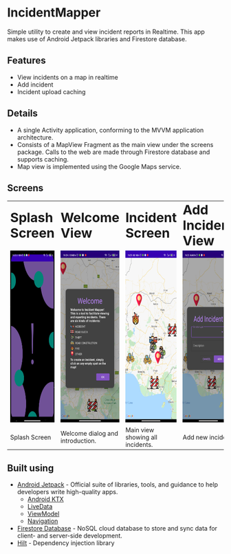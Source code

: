 # IncidentMapper
Simple utility to create and view incident reports in Realtime. This app makes use of Android Jetpack libraries and Firestore database.

## Features
* View incidents on a map in realtime
* Add incident
* Incident upload caching

## Details
* A single Activity application, conforming to the MVVM application architecture.
* Consists of a MapView Fragment as the main view under the screens package. Calls to the web are made through Firestore database and supports caching. 
* Map view is implemented using the Google Maps service.

## Screens
<table border="0">
 <tr>
    <td><b style="font-size:30px">Splash Screen</b></td>
   <td><b style="font-size:30px">Welcome View</b></td>
    <td><b style="font-size:30px">Incident Screen</b></td>
    <td><b style="font-size:30px">Add Incident View</b></td>
 </tr>
 <tr>
    <td>
     <img src=https://github.com/dims26/IncidentMapper/blob/main/screenshots/splash_screen.jpg width="180" height="400" />
   </td>
   <td>
    <img src=https://github.com/dims26/IncidentMapper/blob/main/screenshots/welcome_dialog.jpg width="180" height="400" />
  </td>
   <td>
    <img src=https://github.com/dims26/IncidentMapper/blob/main/screenshots/view_incidents.jpg width="180" height="400" />
  </td>
   <td>
    <img src=https://github.com/dims26/IncidentMapper/blob/main/screenshots/add_incident.jpg width="180" height="400" />
  </td>
 </tr>
 <tr>
  <td>Splash Screen</td>
  <td>Welcome dialog and introduction.</td>
  <td>Main view showing all incidents.</td>
  <td>Add new incident.</td>
 </tr>
 </table>

## Built using

* [Android Jetpack](https://developer.android.com/jetpack/?gclid=Cj0KCQjwhJrqBRDZARIsALhp1WQBmjQ4WUpnRT4ETGGR1T_rQG8VU3Ta_kVwiznZASR5y4fgPDRYFqkaAhtfEALw_wcB) - Official suite of libraries, tools, and guidance to help developers write high-quality apps.
  * [Android KTX](https://developer.android.com/kotlin/ktx)
  * [LiveData](https://developer.android.com/topic/libraries/architecture/livedata)
  * [ViewModel](https://developer.android.com/topic/libraries/architecture/viewmodel)
  * [Navigation](https://developer.android.com/jetpack/androidx/releases/navigation)
* [Firestore Database](https://firebase.google.com/docs/firestore) - NoSQL cloud database to store and sync data for client- and server-side development.
* [Hilt](https://dagger.dev/hilt/) - Dependency injection library
